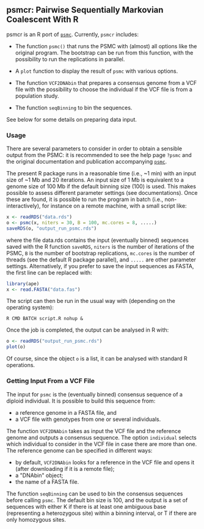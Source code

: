 <h2>psmcr: Pairwise Sequentially Markovian Coalescent With R</h2>

psmcr is an R port of [`psmc`](https://github.com/lh3/psmc). Currently, `psmcr` includes:

- The function `psmc()` that runs the PSMC with (almost) all options like the original program. The bootstrap can be run from this function, with the possibility to run the replications in parallel.

- A `plot` function to display the result of `psmc` with various options.

- The function `VCF2DNAbin` that prepares a consensus genome from a VCF file with the possibility to choose the individual if the VCF file is from a population study.

- The function `seqBinning` to bin the sequences.

See below for some details on preparing data input.

<h3>Usage</h3>

There are several parameters to consider in order to obtain a sensible output from the PSMC: it is recommended to see the help page `?psmc` and the original documentation and publication accompanying [`psmc`](https://github.com/lh3/psmc).

The present R package runs in a reasonable time (i.e., ~1 min) with an input size of ~1 Mb and 20 iterations. An input size of 1 Mb is equivalent to a genome size of 100 Mb if the default binning size (100) is used. This makes possible to assess different parameter settings (see documentations). Once these are found, it is possible to run the program in batch (i.e., non-interactively), for instance on a remote machine, with a small script like:

```r
x <- readRDS("data.rds")
o <- psmc(x, niters = 30, B = 100, mc.cores = 8, .....)
saveRDS(o, "output_run_psmc.rds")
```

where the file data.rds contains the input (eventually binned) sequences saved with the R function `saveRDS`, `niters` is the number of iterations of the PSMC, `B` is the number of bootstrap replications, `mc.cores` is the number of threads (see the default R package parallel), and `.....` are other parameter settings. Alternatively, if you prefer to save the input sequences as FASTA, the first line can be replaced with:

```r
library(ape)
x <- read.FASTA("data.fas")
```

The script can then be run in the usual way with (depending on the operating system):

```
R CMD BATCH script.R nohup &
```

Once the job is completed, the output can be analysed in R with:

```r
o <- readRDS("output_run_psmc.rds")
plot(o)
```

Of course, since the object `o` is a list, it can be analysed with standard R operations.

<h3>Getting Input From a VCF File</h3>

The input for `psmc` is the (eventually binned) consensus sequence of a diploid individual.  It is possible to build this sequence from:

- a reference genome in a FASTA file, and
- a VCF file with genotypes from one or several individuals.

The function `VCF2DNAbin` takes as input the VCF file and the reference genome and outputs a consensus sequence. The option `individual` selects which individual to consider in the VCF file in case there are more than one. The reference genome can be specified in different ways:

- by default, `VCF2DNAbin` looks for a reference in the VCF file and opens it (after downloading if it is a remote file);
- a "DNAbin" object;
- the name of a FASTA file.

The function `seqBinning` can be used to bin the consensus sequences before calling `psmc`. The default bin size is 100, and the output is a set of sequences with either K if there is at least one ambiguous base (representing a heterozygous site) within a binning interval, or T if there are only homozygous sites.
